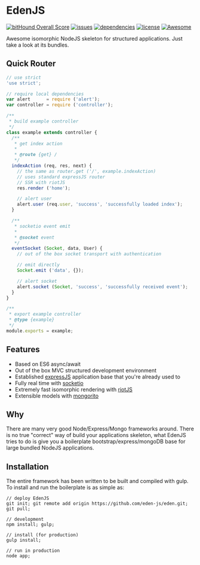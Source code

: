 # EdenJS

[![bitHound Overall Score](https://www.bithound.io/github/Alex-iFactory/eden/badges/score.svg?style=flat-square)](https://www.bithound.io/github/eden-js/eden)
[![issues](https://img.shields.io/github/issues/eden-js/eden.svg?style=flat-square)](https://github.com/eden-js/eden/issues)
[![dependencies](https://david-dm.org/eden-js/eden.svg?style=flat-square)](https://github.com/eden-js/eden)
[![license](https://img.shields.io/badge/license-MIT-blue.svg?style=flat-square)](https://github.com/eden-js/eden)
[![Awesome](https://img.shields.io/badge/awesome-true-green.svg?style=flat-square)](https://github.com/eden-js/eden)

Awesome isomorphic NodeJS skeleton for structured applications.
Just take a look at its bundles.

## Quick Router

```js
// use strict
'use strict';

// require local dependencies
var alert      = require ('alert');
var controller = require ('controller');

/**
 * build example controller
 */
class example extends controller {
  /**
   * get index action
   *
   * @route {get} /
   */
  indexAction (req, res, next) {
    // the same as router.get ('/', example.indexAction)
    // uses standard expressJS router
    // SSR with riotJS
    res.render ('home');

    // alert user
    alert.user (req.user, 'success', 'successfully loaded index');
  }

  /**
   * socketio event emit
   *
   * @socket event
   */
  eventSocket (Socket, data, User) {
    // out of the box socket transport with authentication

    // emit directly
    Socket.emit ('data', {});

    // alert socket
    alert.socket (Socket, 'success', 'successfully received event');
  }
}

/**
 * export example controller
 * @type {example}
 */
module.exports = example;
```

## Features

- Based on ES6 async/await
- Out of the box MVC structured development environment
- Established [expressJS](https://github.com/expressjs/express) application base that you're already used to
- Fully real time with [socketio](https://github.com/socketio/socket.io)
- Extremely fast isomorphic rendering with [riotJS](https://github.com/riot/riot)
- Extensible models with [mongorito](https://github.com/vadimdemedes/mongorito)

## Why

There are many very good Node/Express/Mongo frameworks around. There is no true "correct" way of build your applications skeleton, what EdenJS tries to do is give you a boilerplate bootstrap/express/mongoDB base for large bundled NodeJS applications.

## Installation

The entire framework has been written to be built and compiled with gulp. To install and run the boilerplate is as simple as:

```
// deploy EdenJS
git init; git remote add origin https://github.com/eden-js/eden.git; git pull;

// development
npm install; gulp;

// install (for production)
gulp install;

// run in production
node app;
```
